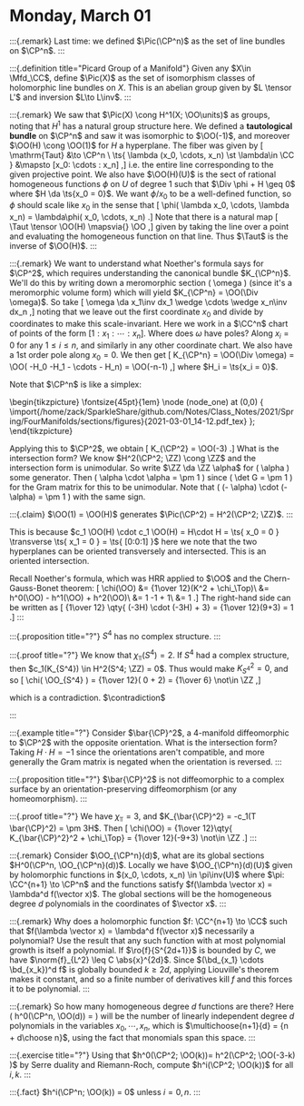 # Monday, March 01

:::{.remark}
Last time: we defined $\Pic(\CP^n)$ as the set of line bundles on $\CP^n$.
:::

:::{.definition title="Picard Group of a Manifold"}
Given any $X\in \Mfd_\CC$, define $\Pic(X)$ as the set of isomorphism classes of holomorphic line bundles on $X$.
This is an abelian group given by $L \tensor L'$ and inversion $L\to L\inv$.
:::

:::{.remark}
We saw that $\Pic(X) \cong H^1(X; \OO\units)$ as groups, noting that $H^1$ has a natural group structure here.
We defined a **tautological bundle** on $\CP^n$ and saw it was isomorphic to $\OO(-1)$, and moreover $\OO(H) \cong \OO(1)$ for $H$ a hyperplane.
The fiber was given by 
\[
\mathrm{Taut} &\to \CP^n \\
\ts{ \lambda (x_0, \cdots, x_n) \st \lambda\in \CC } &\mapsto [x_0: \cdots : x_n]
,\]
i.e. the entire line corresponding to the given projective point.
We also have $\OO(H)(U)$ is the sect of rational homogeneous functions $\phi$ on $U$ of degree 1 such that $\Div \phi + H \geq 0$ where $H \da \ts{x_0 = 0}$.
We want $\phi/x_0$ to be a well-defined function, so $\phi$ should scale like $x_0$ in the sense that 
\[
\phi( \lambda x_0, \cdots, \lambda x_n) = \lambda\phi( x_0, \cdots, x_n)
.\]
Note that there is a natural map
\[
\Taut \tensor \OO(H) \mapsvia{} \OO
,\]
given by taking the line over a point and evaluating the homogeneous function on that line.
Thus $\Taut$ is the inverse of $\OO(H)$.
:::

:::{.remark}
We want to understand what Noether's formula says for $\CP^2$, which requires understanding the canonical bundle $K_{\CP^n}$.
We'll do this by writing down a meromorphic section \( \omega \) (since it's a meromorphic volume form) which will yield $K_{\CP^n} = \OO(\Div \omega)$.
So take
\[
\omega \da x_1\inv dx_1 \wedge \cdots \wedge x_n\inv dx_n 
,\]
noting that we leave out the first coordinate $x_0$ and divide by coordinates to make this scale-invariant.
Here we work in a $\CC^n$ chart of points of the form $[1: x_1 : \cdots : x_n]$.
Where does $\omega$ have poles?
Along $x_i = 0$ for any $1\leq i \leq n$, and similarly in any other coordinate chart.
We also have a 1st order pole along $x_0 = 0$.
We then get 
\[
K_{\CP^n} = \OO(\Div \omega) = \OO( -H_0 -H_1 - \cdots - H_n) = \OO(-n-1)
,\]
where $H_i = \ts{x_i =  0}$.

Note that $\CP^n$ is like a simplex:

\begin{tikzpicture}
\fontsize{45pt}{1em} 
\node (node_one) at (0,0) { \import{/home/zack/SparkleShare/github.com/Notes/Class_Notes/2021/Spring/FourManifolds/sections/figures}{2021-03-01_14-12.pdf_tex} };
\end{tikzpicture}

Applying this to $\CP^2$, we obtain
\[
K_{\CP^2} = \OO(-3)
.\]
What is the intersection form?
We know $H^2(\CP^2; \ZZ) \cong \ZZ$ and the intersection form is unimodular.
So write $\ZZ \da \ZZ \alpha$ for \( \alpha \) some generator.
Then \( \alpha \cdot \alpha = \pm 1 \) since \( \det G = \pm 1 \) for the Gram matrix for this to be unimodular.
Note that \( (- \alpha) \cdot (- \alpha) = \pm 1 \) with the same sign.


:::{.claim}
$\OO(1) = \OO(H)$ generates $\Pic(\CP^2) = H^2(\CP^2; \ZZ)$.
:::

This is because $c_1 \OO(H) \cdot c_1 \OO(H) = H\cdot H = \ts{ x_0 = 0 } \transverse \ts{ x_1 = 0 } = \ts{ [0:0:1] }$ here we note that the two hyperplanes can be oriented transversely and intersected.
This is an oriented intersection.

Recall Noether's formula, which was HRR applied to $\OO$ and the Chern-Gauss-Bonet theorem:
\[
\chi(\OO) 
&= {1\over 12}(K^2 + \chi_\Top)\\
&= h^0(\OO) - h^1(\OO) + h^2(\OO)\\
&= 1 -1 + 1\\
&= 1
.\]
The right-hand side can be written as 
\[
{1\over 12} \qty{ (-3H) \cdot (-3H) + 3} = {1\over 12}(9+3) = 1
.\]
:::

:::{.proposition title="?"}
$S^4$ has no complex structure.
:::

:::{.proof title="?"}
We know that $\chi_\Top(S^4) = 2$.
If $S^4$ had a complex structure, then $c_1(K_{S^4}) \in H^2(S^4; \ZZ) = 0$.
Thus would make $K_{S^4}^2 = 0$, and so 
\[
\chi( \OO_{S^4} ) = {1\over 12}( 0 + 2) = {1\over 6} \not\in \ZZ
,\]

which is a contradiction. 
$\contradiction$

:::

:::{.example title="?"}
Consider $\bar{\CP}^2$, a 4-manifold diffeomorphic to $\CP^2$ with the opposite orientation.
What is the intersection form?
Taking $H\cdot H = -1$ since the orientations aren't compatible, and more generally the Gram matrix is negated when the orientation is reversed.
:::

:::{.proposition title="?"}
$\bar{\CP}^2$ is not diffeomorphic to a complex surface by an orientation-preserving diffeomorphism (or any homeomorphism).
:::

:::{.proof title="?"}
We have $\chi_\Top = 3$, and $K_{\bar{\CP}^2} = -c_1(T \bar{\CP}^2) = \pm 3H$.
Then
\[
\chi(\OO) = {1\over 12}\qty{ K_{\bar{\CP}^2}^2 + \chi_\Top} = {1\over 12}(-9+3) \not\in \ZZ
.\]
:::

:::{.remark}
Consider $\OO_{\CP^n}(d)$, what are its global sections $H^0(\CP^n, \OO_{\CP^n}(d))$.
Locally we have $\OO_{\CP^n}(d)(U)$ given by holomorphic functions in $(x_0, \cdots, x_n) \in \pi\inv(U)$ where $\pi: \CC^{n+1} \to \CP^n$ and the functions satisfy $f(\lambda \vector x) = \lambda^d f(\vector x)$.
The global sections will be the homogeneous degree $d$ polynomials in the coordinates of $\vector x$.
:::

:::{.remark}
Why does a holomorphic function $f: \CC^{n+1} \to \CC$ such that $f(\lambda \vector x) = \lambda^d f(\vector x)$ necessarily a polynomial?
Use the result that any such function with at most polynomial growth is itself a polynomial.
If $\ro{f}{S^{2d+1}}$ is bounded by $C$, we have $\norm{f}_{L^2} \leq C \abs{x}^{2d}$.
Since $(\bd_{x_1} \cdots \bd_{x_k})^d f$ is globally bounded $k\geq 2d$, applying Liouville's theorem makes it constant, and so a finite number of derivatives kill $f$ and this forces it to be polynomial.
:::

:::{.remark}
So how many homogeneous degree $d$ functions are there?
Here
\(
h^0(\CP^n, \OO(d)) =
\)
will be the number of linearly independent degree $d$ polynomials in the variables $x_0, \cdots, x_n$, which is $\multichoose{n+1}{d} = {n + d\choose n}$, using the fact that monomials span this space.
:::

:::{.exercise title="?"}
Using that $h^0(\CP^2; \OO(k))= h^2(\CP^2; \OO(-3-k) )$ by Serre duality and Riemann-Roch, compute $h^i(\CP^2; \OO(k))$ for all $i, k$.
:::

:::{.fact}
$h^i(\CP^n; \OO(k)) = 0$ unless $i=0, n$.
:::














